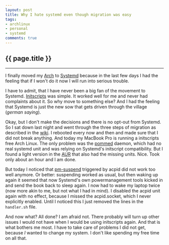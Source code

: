 ```yaml
---
layout: post
title: Why I hate systemd even though migration was easy
tags:
- archlinux
- personal
- systemd
comments: true
---
```


{{ page.title }}
----------------
----------------

I finally moved my [Arch](http://www.archlinux.org/) to
[Systemd](https://wiki.archlinux.org/index.php/Systemd) because in the last few
days I had the feeling that if I won't do it now I will run into serious
trouble.

I have to admit, that I have never been a big fan of the movement to Systemd.
[Initscripts](https://wiki.archlinux.org/index.php/Initscripts) was simple. It
worked well for me and never had complaints about it. So why move to something
else? And I had the feeling that Systemd is just the new sow that gets driven
through the village (*german saying*).

Okay, but I don't make the decisions and there is no opt-out from Systemd. So I
sat down last night and went through the three steps of migration as described
in the [wiki](https://wiki.archlinux.org/index.php/Systemd). I rebooted every
now and then and made sure that I did not break anything. And today my MacBook
Pro is running a initscripts free Arch Linux. The only problem was the
[pommed](https://wiki.archlinux.org/index.php/MacBookPro#Pommed) daemon, which
had no real systemd unit and was relying on Systemd's initscript compatibility.
But I found a light version in the
[AUR](https://aur.archlinux.org/packages.php?ID=58472) that also had the
missing units. Nice. Took only about an hour and I am done.

But today I noticed that
[pm-suspend](https://wiki.archlinux.org/index.php/pm-utils) triggered by acpid
did not work too well anymore.  Or better: suspending worked as usual, but then
waking up again it seemed that now Systemd's own powermanagement tools kicked
in and send the book back to sleep again. I now had to wake my laptop twice
(now more akin to me, but not what I had in mind). I disabled the acpid unit
again with no effect, because I missed the acpid.socket, which I never explicitly
enabled. Until I noticed this I just removed the lines in the `handler.sh` file.

And now what? All done? I am afraid not. There probably will turn up other issues
I would not have when I would be using initscripts again. And that is what bothers
me most. I have to take care of problems I did not get, because *I* wanted to change
my system. I don't like spending my free time on all that.
